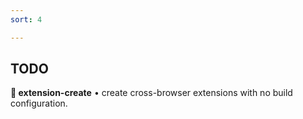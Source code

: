 ```yaml
---
sort: 4

---
```

TODO
---

**🧩 extension-create** • create cross-browser extensions with no build configuration.
